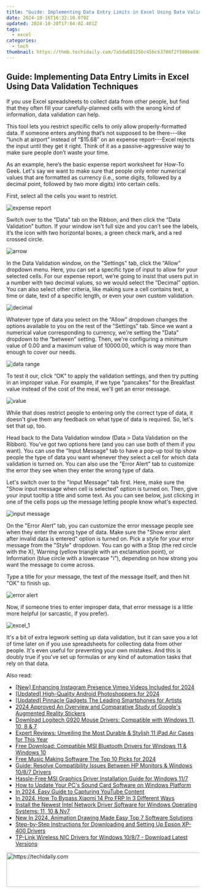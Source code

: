 ```yaml
---
title: "Guide: Implementing Data Entry Limits in Excel Using Data Validation Techniques"
date: 2024-10-16T16:32:10.979Z
updated: 2024-10-20T17:04:02.401Z
tags:
  - excel
categories:
  - tech
thumbnail: https://thmb.techidaily.com/7a5da68125bc45bc63708f2f580be8038605e22ab60525be31c19cd6a83a650a.jpg
---
```


## Guide: Implementing Data Entry Limits in Excel Using Data Validation Techniques

If you use Excel spreadsheets to collect data from other people, but find that they often fill your carefully-planned cells with the wrong kind of information, data validation can help.

 This tool lets you restrict specific cells to only allow properly-formatted data. If someone enters anything that’s not supposed to be there---like “lunch at airport” instead of “$15.68” on an expense report---Excel rejects the input until they get it right. Think of it as a passive-aggressive way to make sure people don’t waste your time.

 As an example, here’s the basic expense report worksheet for How-To Geek. Let's say we want to make sure that people only enter numerical values that are formatted as currency (i.e., some digits, followed by a decimal point, followed by two more digits) into certain cells.

 First, select all the cells you want to restrict.

![expense report](https://static1.howtogeekimages.com/wordpress/wp-content/uploads/2018/04/expense-report.png) 

 Switch over to the "Data" tab on the Ribbon, and then click the “Data Validation” button. If your window isn't full size and you can’t see the labels, it’s the icon with two horizontal boxes, a green check mark, and a red crossed circle.

![arrow](https://static1.howtogeekimages.com/wordpress/wp-content/uploads/2018/04/arrow.png) 

 In the Data Validation window, on the "Settings" tab, click the “Allow” dropdown menu. Here, you can set a specific type of input to allow for your selected cells. For our expense report, we’re going to insist that users put in a number with two decimal values, so we would select the “Decimal” option. You can also select other criteria, like making sure a cell contains text, a time or date, text of a specific length, or even your own custom validation.

![decimal](https://static1.howtogeekimages.com/wordpress/wp-content/uploads/2018/04/decimal.png) 

 Whatever type of data you select on the “Allow” dropdown changes the options available to you on the rest of the "Settings" tab. Since we want a numerical value corresponding to currency, we're setting the "Data" dropdown to the “between” setting. Then, we're configuring a minimum value of 0.00 and a maximum value of 10000.00, which is way more than enough to cover our needs.

![data range](https://static1.howtogeekimages.com/wordpress/wp-content/uploads/2018/04/data-range.png) 

 To test it our, click “OK” to apply the validation settings, and then try putting in an improper value. For example, if we type “pancakes” for the Breakfast value instead of the cost of the meal, we'll get an error message.

![value](https://static1.howtogeekimages.com/wordpress/wp-content/uploads/2018/04/value.png) 

 While that does restrict people to entering only the correct type of data, it doesn't give them any feedback on what type of data is required. So, let's set that up, too.

 Head back to the Data Validation window (Data > Data Validation on the Ribbon). You've got two options here (and you can use both of them if you want). You can use the "Input Message" tab to have a pop-up tool tip show people the type of data you want whenever they select a cell for which data validation is turned on. You can also use the "Error Alert" tab to customize the error they see when they enter the wrong type of data.

 Let's switch over to the "Input Message" tab first. Here, make sure the "Show input message when cell is selected" option is turned on. Then, give your input tooltip a title and some text. As you can see below, just clicking in one of the cells pops up the message letting people know what's expected.

![input message](https://static1.howtogeekimages.com/wordpress/wp-content/uploads/2018/04/input-message.png) 

 On the "Error Alert" tab, you can customize the error message people see when they enter the wrong type of data. Make sure the "Show error alert after invalid data is entered" option is turned on. Pick a style for your error message from the "Style" dropdown. You can go with a Stop (the red circle with the X), Warning (yellow triangle with an exclamation point), or Information (blue circle with a lowercase "i"), depending on how strong you want the message to come across.

 Type a title for your message, the text of the message itself, and then hit "OK" to finish up.

![error alert](https://static1.howtogeekimages.com/wordpress/wp-content/uploads/2018/04/error-alert.png) 

 Now, if someone tries to enter improper data, that error message is a little more helpful (or sarcastic, if you prefer).

![excel_1](https://static1.howtogeekimages.com/wordpress/wp-content/uploads/2018/04/excel_1.png) 

 It's a bit of extra legwork setting up data validation, but it can save you a lot of time later on if you use spreadsheets for collecting data from other people. It's even useful for preventing your own mistakes. And this is doubly true if you’ve set up formulas or any kind of automation tasks that rely on that data.

<ins class="adsbygoogle"
     style="display:block"
     data-ad-format="autorelaxed"
     data-ad-client="ca-pub-7571918770474297"
     data-ad-slot="1223367746"></ins>

<ins class="adsbygoogle"
     style="display:block"
     data-ad-client="ca-pub-7571918770474297"
     data-ad-slot="8358498916"
     data-ad-format="auto"
     data-full-width-responsive="true"></ins>

<span class="atpl-alsoreadstyle">Also read:</span>
<div><ul>
<li><a href="https://instagram-video-recordings.techidaily.com/new-enhancing-instagram-presence-vimeo-videos-included-for-2024/"><u>[New] Enhancing Instagram Presence Vimeo Videos Included for 2024</u></a></li>
<li><a href="https://fox-http.techidaily.com/updated-high-quality-android-photoshoppers-for-2024/"><u>[Updated] High-Quality Android Photoshoppers for 2024</u></a></li>
<li><a href="https://extra-approaches.techidaily.com/updated-pinnacle-gadgets-the-leading-smartphones-for-artists/"><u>[Updated] Pinnacle Gadgets The Leading Smartphones for Artists</u></a></li>
<li><a href="https://fox-info.techidaily.com/2024-approved-an-overview-and-comparative-study-of-googles-augmented-reality-stickers/"><u>2024 Approved An Overview and Comparative Study of Google's Augmented Reality Stickers</u></a></li>
<li><a href="https://win-dash.techidaily.com/download-logitech-g920-mouse-drivers-compatible-with-windows-11-10-8-and-7/"><u>Download Logitech G920 Mouse Drivers: Compatible with Windows 11, 10, 8 & 7</u></a></li>
<li><a href="https://buynow-info.techidaily.com/expert-reviews-unveiling-the-most-durable-and-stylish-11-ipad-air-cases-for-this-year/"><u>Expert Reviews: Unveiling the Most Durable & Stylish 11 iPad Air Cases for This Year</u></a></li>
<li><a href="https://win-dash.techidaily.com/free-download-compatible-msi-bluetooth-drivers-for-windows-11-and-windows-10/"><u>Free Download: Compatible MSI Bluetooth Drivers for Windows 11 & Windows 10</u></a></li>
<li><a href="https://ai-vdieo-software.techidaily.com/free-music-making-software-the-top-10-picks-for-2024/"><u>Free Music Making Software The Top 10 Picks for 2024</u></a></li>
<li><a href="https://win-dash.techidaily.com/guide-resolve-compatibility-issues-between-hp-monitors-and-windows-1087-drivers/"><u>Guide: Resolve Compatibility Issues Between HP Monitors & Windows 10/8/7 Drivers</u></a></li>
<li><a href="https://win-dash.techidaily.com/hassle-free-msi-graphics-driver-installation-guide-for-windows-117/"><u>Hassle-Free MSI Graphics Driver Installation Guide for Windows 11/7</u></a></li>
<li><a href="https://win-dash.techidaily.com/how-to-update-your-pcs-sound-card-software-on-windows-platform/"><u>How to Update Your PC's Sound Card Software on Windows Platform</u></a></li>
<li><a href="https://visual-screen-recording.techidaily.com/in-2024-easy-guide-to-capturing-youtube-content/"><u>In 2024, Easy Guide to Capturing YouTube Content</u></a></li>
<li><a href="https://bypass-frp.techidaily.com/in-2024-how-to-bypass-xiaomi-14-pro-frp-in-3-different-ways-by-drfone-android/"><u>In 2024, How To Bypass Xiaomi 14 Pro FRP In 3 Different Ways</u></a></li>
<li><a href="https://win-dash.techidaily.com/install-the-newest-intel-network-driver-software-for-windows-operating-systems-11-10-and-nv7/"><u>Install the Newest Intel Network Driver Software for Windows Operating Systems: 11, 10 & Nv7</u></a></li>
<li><a href="https://ai-video-apps.techidaily.com/new-in-2024-animation-drawing-made-easy-top-7-software-solutions/"><u>New In 2024, Animation Drawing Made Easy Top 7 Software Solutions</u></a></li>
<li><a href="https://win-dash.techidaily.com/step-by-step-instructions-for-downloading-and-setting-up-epson-xp-400-drivers/"><u>Step-by-Step Instructions for Downloading and Setting Up Epson XP-400 Drivers</u></a></li>
<li><a href="https://win-dash.techidaily.com/tp-link-wireless-nic-drivers-for-windows-1087-download-latest-versions/"><u>TP-Link Wireless NIC Drivers for Windows 10/8/7 - Download Latest Versions</u></a></li>
</ul></div>

<!-- affiliate ads begin -->
<a href="https://ephamedtechinc.pxf.io/c/5597632/2137209/26400" target="_top" id="2137209">
  <img src="//a.impactradius-go.com/display-ad/26400-2137209" border="0" alt="https://techidaily.com" width="728" height="90"/>
</a>
<img height="0" width="0" src="https://ephamedtechinc.pxf.io/i/5597632/2137209/26400" style="position:absolute;visibility:hidden;" border="0" />
<!-- affiliate ads end -->

